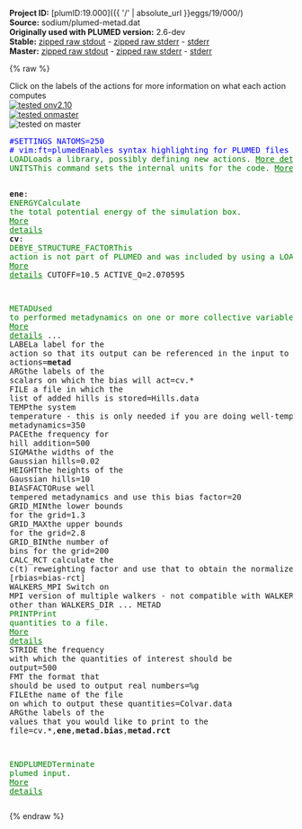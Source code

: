 **Project ID:** [plumID:19.000]({{ '/' | absolute_url }}eggs/19/000/)  
**Source:** sodium/plumed-metad.dat  
**Originally used with PLUMED version:** 2.6-dev  
**Stable:** [zipped raw stdout](plumed-metad.dat.plumed.stdout.txt.zip) - [zipped raw stderr](plumed-metad.dat.plumed.stderr.txt.zip) - [stderr](plumed-metad.dat.plumed.stderr)  
**Master:** [zipped raw stdout](plumed-metad.dat.plumed_master.stdout.txt.zip) - [zipped raw stderr](plumed-metad.dat.plumed_master.stderr.txt.zip) - [stderr](plumed-metad.dat.plumed_master.stderr)  

{% raw %}
<div class="plumedpreheader">
<div class="headerInfo" id="value_details_data/sodium/plumed-metad.dat"> Click on the labels of the actions for more information on what each action computes </div>
<div class="containerBadge">
<div class="headerBadge"><a href="plumed-metad.dat.plumed.stderr"><img src="https://img.shields.io/badge/v2.10-passing-green.svg" alt="tested onv2.10" /></a></div>
<div class="headerBadge"><a href="plumed-metad.dat.plumed_master.stderr"><img src="https://img.shields.io/badge/master-passing-green.svg" alt="tested onmaster" /></a></div>
<div class="headerBadge"><img src="https://img.shields.io/badge/with-LOAD-yellow.svg" alt="tested on master" /></div>
</div>
</div>
<pre class="plumedlisting">
<span style="color:blue" class="comment">#SETTINGS NATOMS=250</span>
<span class="plumedtooltip" style="color:blue"># vim:ft=plumed<span class="right">Enables syntax highlighting for PLUMED files in vim. See <a href="https://www.plumed.org/doc-master/user-doc/html/vim">here for more details. </a><i></i></span></span>
<span class="plumedtooltip" style="color:green">LOAD<span class="right">Loads a library, possibly defining new actions. <a href="https://www.plumed.org/doc-master/user-doc/html/LOAD" style="color:green">More details</a><i></i></span></span> <span class="plumedtooltip">FILE<span class="right">file to be loaded<i></i></span></span>=DebyeStructureFactor.cpp
<span style="display:none;" id="data/sodium/plumed-metad.dat">The LOAD action with label <b></b> calculates something</span><span class="plumedtooltip" style="color:green">UNITS<span class="right">This command sets the internal units for the code. <a href="https://www.plumed.org/doc-master/user-doc/html/UNITS" style="color:green">More details</a><i></i></span></span> <span class="plumedtooltip">LENGTH<span class="right">the units of lengths<i></i></span></span>=A

<b name="data/sodium/plumed-metad.datene" onclick='showPath("data/sodium/plumed-metad.dat","data/sodium/plumed-metad.datene","data/sodium/plumed-metad.datene","brown")'>ene</b>: <span class="plumedtooltip" style="color:green">ENERGY<span class="right">Calculate the total potential energy of the simulation box. <a href="https://www.plumed.org/doc-master/user-doc/html/ENERGY" style="color:green">More details</a><i></i></span></span>
<span style="display:none;" id="data/sodium/plumed-metad.datene">The ENERGY action with label <b>ene</b> calculates something</span><b name="data/sodium/plumed-metad.datcv" onclick='showPath("data/sodium/plumed-metad.dat","data/sodium/plumed-metad.datcv","data/sodium/plumed-metad.datcv","brown")'>cv</b>: <span class="plumedtooltip" style="color:green">DEBYE_STRUCTURE_FACTOR<span class="right">This action is not part of PLUMED and was included by using a LOAD command <a href="https://www.plumed.org/doc-master/user-doc/html/LOAD" style="color:green">More details</a><i></i></span></span> CUTOFF=10.5 ACTIVE_Q=2.070595

<span class="plumedtooltip" style="color:green">METAD<span class="right">Used to performed metadynamics on one or more collective variables. <a href="https://www.plumed.org/doc-master/user-doc/html/METAD" style="color:green">More details</a><i></i></span></span> ...
  <span class="plumedtooltip">LABEL<span class="right">a label for the action so that its output can be referenced in the input to other actions<i></i></span></span>=<b name="data/sodium/plumed-metad.datmetad" onclick='showPath("data/sodium/plumed-metad.dat","data/sodium/plumed-metad.datmetad","data/sodium/plumed-metad.datmetad","brown")'>metad</b>
  <span class="plumedtooltip">ARG<span class="right">the labels of the scalars on which the bias will act<i></i></span></span>=cv.*
  <span class="plumedtooltip">FILE<span class="right"> a file in which the list of added hills is stored<i></i></span></span>=Hills.data
  <span class="plumedtooltip">TEMP<span class="right">the system temperature - this is only needed if you are doing well-tempered metadynamics<i></i></span></span>=350
  <span class="plumedtooltip">PACE<span class="right">the frequency for hill addition<i></i></span></span>=500
  <span class="plumedtooltip">SIGMA<span class="right">the widths of the Gaussian hills<i></i></span></span>=0.02
  <span class="plumedtooltip">HEIGHT<span class="right">the heights of the Gaussian hills<i></i></span></span>=10
  <span class="plumedtooltip">BIASFACTOR<span class="right">use well tempered metadynamics and use this bias factor<i></i></span></span>=20
  <span class="plumedtooltip">GRID_MIN<span class="right">the lower bounds for the grid<i></i></span></span>=1.3
  <span class="plumedtooltip">GRID_MAX<span class="right">the upper bounds for the grid<i></i></span></span>=2.8
  <span class="plumedtooltip">GRID_BIN<span class="right">the number of bins for the grid<i></i></span></span>=200
  <span class="plumedtooltip">CALC_RCT<span class="right"> calculate the c(t) reweighting factor and use that to obtain the normalized bias [rbias=bias-rct]<i></i></span></span>
  <span class="plumedtooltip">WALKERS_MPI<span class="right"> Switch on MPI version of multiple walkers - not compatible with WALKERS_* options other than WALKERS_DIR<i></i></span></span>
... METAD
<span style="display:none;" id="data/sodium/plumed-metad.datmetad">The METAD action with label <b>metad</b> calculates the following quantities:<table  align="center" frame="void" width="95%" cellpadding="5%"><tr><td width="5%"><b> Quantity </b>  </td><td><b> Description </b> </td></tr><tr><td width="5%">metad.bias</td><td>the instantaneous value of the bias potential</td></tr><tr><td width="5%">metad.rbias</td><td>the instantaneous value of the bias normalized using the c(t) reweighting factor [rbias=bias-rct]</td></tr><tr><td width="5%">metad.rct</td><td>the reweighting factor c(t)</td></tr></table></span><span class="plumedtooltip" style="color:green">PRINT<span class="right">Print quantities to a file. <a href="https://www.plumed.org/doc-master/user-doc/html/PRINT" style="color:green">More details</a><i></i></span></span> <span class="plumedtooltip">STRIDE<span class="right"> the frequency with which the quantities of interest should be output<i></i></span></span>=500  <span class="plumedtooltip">FMT<span class="right"> the format that should be used to output real numbers<i></i></span></span>=%g <span class="plumedtooltip">FILE<span class="right">the name of the file on which to output these quantities<i></i></span></span>=Colvar.data <span class="plumedtooltip">ARG<span class="right">the labels of the values that you would like to print to the file<i></i></span></span>=cv.*,<b name="data/sodium/plumed-metad.datene">ene</b>,<b name="data/sodium/plumed-metad.datmetad">metad.bias</b>,<b name="data/sodium/plumed-metad.datmetad">metad.rct</b>

<span class="plumedtooltip" style="color:green">ENDPLUMED<span class="right">Terminate plumed input. <a href="https://www.plumed.org/doc-master/user-doc/html/ENDPLUMED" style="color:green">More details</a><i></i></span></span><span style="color:blue" class="comment">
</span></pre>
{% endraw %}

